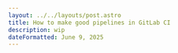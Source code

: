 ```yaml
---
layout: ../../layouts/post.astro
title: How to make good pipelines in GitLab CI
description: wip
dateFormatted: June 9, 2025
---
```

